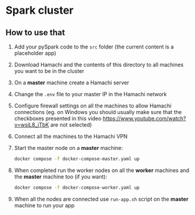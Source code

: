 # Spark cluster

## How to use that

1. Add your pySpark code to the `src` folder (the current content is a placeholder app)
2. Download Hamachi and the contents of this directory to all machines you want to be in the cluster
3. On a **master** machine create a Hamachi server
4. Change the `.env` file to your master IP in the Hamachi network
5. Configure firewall settings on all the machines to allow Hamachi connections (eg. on Windows you should usually make sure that the checkboxes presented in this video https://www.youtube.com/watch?v=wsiL8_iTbK are not selected)
6. Connect all the machines to the Hamachi VPN
7. Start the master node on a **master** machine:

    ```sh
    docker compose -f docker-compose-master.yaml up
    ```

8. When completed run the worker nodes on all the **worker** machines and the **master** machine too (if you want):

    ```sh
    docker compose -f docker-compose-worker.yaml up
    ```

9. When all the nodes are connected use `run-app.sh` script on the **master** machine to run your app
  